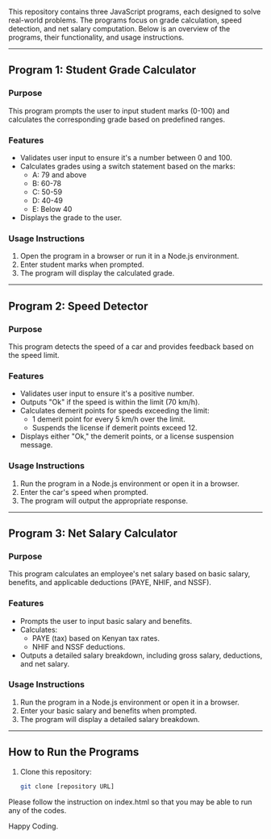 This repository contains three JavaScript programs, each designed to solve real-world problems. The programs focus on grade calculation, speed detection, and net salary computation. Below is an overview of the programs, their functionality, and usage instructions.

---

## Program 1: Student Grade Calculator

### Purpose
This program prompts the user to input student marks (0-100) and calculates the corresponding grade based on predefined ranges.

### Features
- Validates user input to ensure it's a number between 0 and 100.
- Calculates grades using a switch statement based on the marks:
  - A: 79 and above
  - B: 60-78
  - C: 50-59
  - D: 40-49
  - E: Below 40
- Displays the grade to the user.

### Usage Instructions
1. Open the program in a browser or run it in a Node.js environment.
2. Enter student marks when prompted.
3. The program will display the calculated grade.

---

## Program 2: Speed Detector

### Purpose
This program detects the speed of a car and provides feedback based on the speed limit.

### Features
- Validates user input to ensure it's a positive number.
- Outputs "Ok" if the speed is within the limit (70 km/h).
- Calculates demerit points for speeds exceeding the limit:
  - 1 demerit point for every 5 km/h over the limit.
  - Suspends the license if demerit points exceed 12.
- Displays either "Ok," the demerit points, or a license suspension message.

### Usage Instructions
1. Run the program in a Node.js environment or open it in a browser.
2. Enter the car's speed when prompted.
3. The program will output the appropriate response.

---

## Program 3: Net Salary Calculator

### Purpose
This program calculates an employee's net salary based on basic salary, benefits, and applicable deductions (PAYE, NHIF, and NSSF).

### Features
- Prompts the user to input basic salary and benefits.
- Calculates:
  - PAYE (tax) based on Kenyan tax rates.
  - NHIF and NSSF deductions.
- Outputs a detailed salary breakdown, including gross salary, deductions, and net salary.

### Usage Instructions
1. Run the program in a Node.js environment or open it in a browser.
2. Enter your basic salary and benefits when prompted.
3. The program will display a detailed salary breakdown.

---

## How to Run the Programs

1. Clone this repository:
   ```bash
   git clone [repository URL]


Please follow the instruction on index.html so that you may be able to run any of the codes.


Happy Coding.
